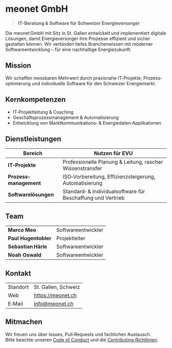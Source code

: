 # meonet GmbH

> **IT-Beratung & Software für Schweizer Energieversorger**

Die meonet GmbH mit Sitz in St. Gallen entwickelt und implementiert digitale Lösungen, damit Energieversorger ihre Prozesse effizient und sicher gestalten können. Wir verbinden tiefes Branchenwissen mit moderner Softwareentwicklung – für eine nachhaltige Energiezukunft.

## Mission
Wir schaffen messbaren Mehrwert durch praxisnahe IT‑Projekte, Prozess­optimierung und individuelle Software für den Schweizer Energiemarkt.

## Kernkompetenzen
- IT‑Projektleitung & Coaching  
- Geschäftsprozess­management & Automatisierung  
- Entwicklung von Marktkommunikations‑ & Energiedaten‑Applikationen  

## Dienstleistungen
| Bereich | Nutzen für EVU |
|---------|----------------|
| **IT‑Projekte** | Professionelle Planung & Leitung, rascher Wissenstransfer |
| **Prozess­management** | ISO‑Vorbereitung, Effizienzsteigerung, Automatisierung |
| **Softwarelösungen** | Standard‑ & Individual­software für Beschaffung und Vertrieb |

## Team
| | |
|---|---|
| **Marco Meo** | Softwareentwickler |
| **Paul Hugentobler** | Projektleiter |
| **Sebastian Härle** | Softwareentwickler |
| **Noah Oswald** | Softwareentwickler |

## Kontakt
| | |
|---|---|
| Standort | St. Gallen, Schweiz |
| Web | https://meonet.ch |
| E‑Mail | info@meonet.ch |

## Mitmachen
Wir freuen uns über Issues, Pull‑Requests und fachlichen Austausch.  
Bitte beachte unseren [Code of Conduct](./CODE_OF_CONDUCT.md) und die [Contributing‑Richtlinien](./CONTRIBUTING.md).


